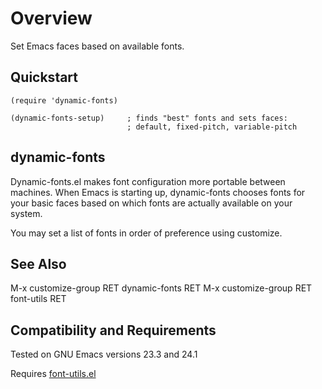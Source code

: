 Overview
========

Set Emacs faces based on available fonts.

Quickstart
----------

	(require 'dynamic-fonts)

	(dynamic-fonts-setup)     ; finds "best" fonts and sets faces:
	                          ; default, fixed-pitch, variable-pitch


dynamic-fonts
-------------

Dynamic-fonts.el makes font configuration more portable between
machines.  When Emacs is starting up, dynamic-fonts chooses fonts
for your basic faces based on which fonts are actually available
on your system.

You may set a list of fonts in order of preference using customize.

See Also
--------

M-x customize-group RET dynamic-fonts RET
M-x customize-group RET font-utils RET

Compatibility and Requirements
------------------------------

Tested on GNU Emacs versions 23.3 and 24.1

Requires [font-utils.el](http://github.com/rolandwalker/font-utils)
